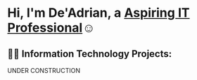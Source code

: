 <h1>Hi, I'm De'Adrian, a <a href="https://www.linkedin.com/in/dhill04/">Aspiring IT Professional</a>☺</h1>

<h2>👨‍💻 Information Technology Projects:</h2>

UNDER CONSTRUCTION

